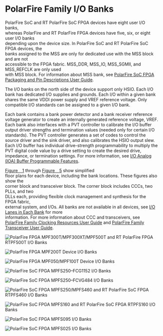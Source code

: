 # PolarFire Family I/O Banks

PolarFire SoC and RT PolarFire SoC FPGA devices have eight user I/O banks,<br /> whereas PolarFire and RT PolarFire FPGA devices have five, six, or eight user I/O banks<br /> depending upon the device size. In PolarFire SoC and RT PolarFire SoC FPGA devices, the<br /> banks assigned to the MSS are only for dedicated use with the MSS block and are not<br /> accessible to the FPGA fabric. MSS\_DDR, MSS\_IO, MSS\_SGMII, and MSS\_REFCLK are only used<br /> with MSS block. For information about MSS bank, see [PolarFire SoC FPGA Packaging and Pin Descriptions User Guide](https://ww1.microchip.com/downloads/aemDocuments/documents/FPGA/ProductDocuments/UserGuides/microchip_polarfire_soc_fpga_packaging_and_pin_descriptions_user_guide_vb.pdf).

The I/O banks on the north side of the device support only HSIO. Each I/O bank has dedicated I/O supplies and grounds. Each I/O within a given bank shares the same VDDI power supply and VREF reference voltage. Only compatible I/O standards can be assigned to a given I/O bank.

Each bank contains a bank power detector and a bank receiver reference voltage generator to create an internally generated reference voltage, VREF. Each bank also interfaces with a PVT controller to calibrate the I/O buffer output driver strengths and termination values \(needed only for certain I/O standards\). The PVT controller generates a set of codes to control the source driver and the sink driver, and also calibrates the HSIO output slew. Each I/O buffer has individual drive-strength programmability to multiply the PVT digital code value by a drive setting to create the desired drive, impedance, or termination settings. For more information, see [I/O Analog \(IOA\) Buffer Programmable Features](GUID-CC29CF66-77AD-471C-8A06-94A7337826B5.md).

[Figure   1](#GUID-D9C2332F-D163-483D-BAA1-2EAFEB1F7340) through [Figure   5](#GUID-69808E93-3F8B-4BCB-A352-488733EEF9E7) show simplified<br /> floor plans for each device, including the bank locations. These figures also show the<br /> corner block and transceiver block. The corner block includes CCCs, two PLLs, and two<br /> DLLs each, providing flexible clock management and synthesis for the FPGA fabric,<br /> external system, and I/Os. All banks are not available in all devices, see [I/O Lanes in Each Bank](GUID-2227C38D-7FCE-4A20-9B53-28D953767052.md) for more<br /> information. For more information about CCC and transceivers, see [PolarFire Family Clocking Resources User Guide](https://ww1.microchip.com/downloads/aemDocuments/documents/FPGA/ProductDocuments/UserGuides/Microchip_PolarFire_FPGA_and_PolarFire_SoC_FPGA_Clocking_Resources_User_Guide_VB.pdf) and [PolarFire Family Transceiver User Guide](https://ww1.microchip.com/downloads/aemDocuments/documents/FPGA/ProductDocuments/UserGuides/PolarFire_FPGA_and_PolarFire_SoC_FPGA_Transceiver_User_Guide_VB.pdf).

![](GUID-DE0B46FB-FADE-49F6-B9F0-137B8DDD4C7C-low.png "PolarFire FPGA MPF300T/MPF300XT/MPF500T and RT PolarFire FPGA RTPF500T I/O Banks")

![](GUID-297A02FD-D3EF-4DB9-AC23-D5B9F33791B6-low.png "PolarFire FPGA MPF200T Device I/O Banks")

![](GUID-0179C0FE-83DE-4875-8F93-91FB7B16A141-low.png "PolarFire FPGA MPF050/MPF100T Device I/O Banks")

![](GUID-025117E0-24C8-4FC5-8CCB-1CB5D1DD30EC-low.png "PolarFire SoC FPGA MPFS250–FCG1152 I/O Banks")

![](GUID-2757F0DC-5A9C-494D-926A-A05A90A9CE09-low.png "PolarFire SoC FPGA MPFS250–FCVG484 I/O Banks")

![](GUID-958663F8-0BD4-4E2F-BAF3-4B7947CAC256-low.png "PolarFire SoC FPGA MPFS250/MPFS460 and RT PolarFire SoC FPGA RTPFS460 I/O Banks")

![](GUID-CFF8FBD6-9D1D-43C8-8BE9-255F3C1CB331-low.png "PolarFire SoC FPGA MPFS160 and RT PolarFire SoC FPGA RTPFS160 I/O Banks")

![](GUID-D43BA196-2A34-499D-A40B-D50C5E1796D4-low.png "PolarFire SoC FPGA MPFS095 I/O Banks")

![](GUID-DCBC7109-2416-4706-89CC-B89593535FD4-low.png "PolarFire SoC FPGA MPFS025 I/O Banks")

